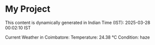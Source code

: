 # My Project

This content is dynamically generated in Indian Time (IST): 2025-03-28 00:02:10 IST


Current Weather in Coimbatore:
Temperature: 24.38 °C
Condition: haze
